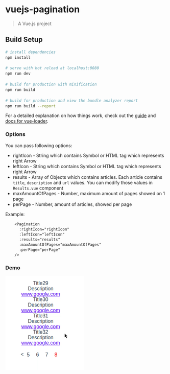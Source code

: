 # vuejs-pagination

> A Vue.js project

## Build Setup

``` bash
# install dependencies
npm install

# serve with hot reload at localhost:8080
npm run dev

# build for production with minification
npm run build

# build for production and view the bundle analyzer report
npm run build --report
```

For a detailed explanation on how things work, check out the [guide](http://vuejs-templates.github.io/webpack/) and [docs for vue-loader](http://vuejs.github.io/vue-loader).


### Options

You can pass following options:

* rightIcon - String which contains Symbol or HTML tag which represents right Arrow
* leftIcon - String which contains Symbol or HTML tag which represents right Arrow
* results - Array of Objects which contains articles. Each article contains `title`, `description` and `url` values. You can modify those values in `Results.vue` component
* maxAmountOfPages - Number, maximum amount of pages showed on 1 page
* perPage - Number, amount of articles, showed per page

Example:

```vue
    <Pagination
      :rightIcon="rightIcon"
      :leftIcon="leftIcon"
      :results="results"
      :maxAmountOfPages="maxAmountOfPages"
      :perPage="perPage"
    />
```
### Demo

<img src="pagination-demo.gif" alt="demo">
